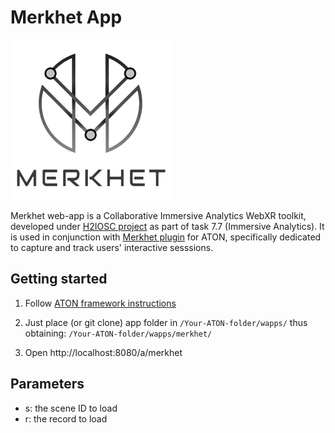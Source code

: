 # Merkhet App
![alt text](./appicon.png)

Merkhet web-app is a Collaborative Immersive Analytics WebXR toolkit, developed under [H2IOSC project](https://www.h2iosc.cnr.it/) as part of task 7.7 (Immersive Analytics).
It is used in conjunction with [Merkhet plugin](https://github.com/phoenixbf/merkhet-plugin) for ATON, specifically dedicated to capture and track users' interactive sesssions.

## Getting started
1) Follow [ATON framework instructions](https://github.com/phoenixbf/aton)

2) Just place (or git clone) app folder in `/Your-ATON-folder/wapps/` thus obtaining: `/Your-ATON-folder/wapps/merkhet/`
3) Open http://localhost:8080/a/merkhet

## Parameters
- s: the scene ID to load
- r: the record to load

